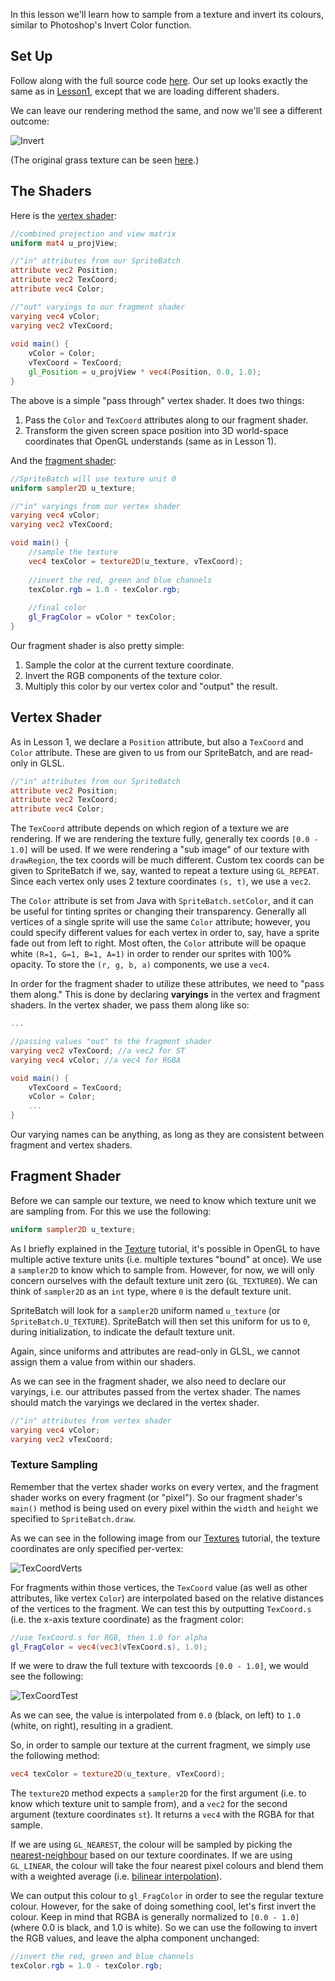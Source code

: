 In this lesson we'll learn how to sample from a texture and invert its colours, similar to Photoshop's Invert Color function.

## Set Up

Follow along with the full source code [here](https://github.com/mattdesl/lwjgl-basics/blob/master/test/mdesl/test/shadertut/ShaderLesson2.java). Our set up looks exactly the same as in [Lesson1](ShaderLesson1), except that we are loading different shaders.

We can leave our rendering method the same, and now we'll see a different outcome:

![Invert](http://i.imgur.com/Bb0MA.png)

(The original grass texture can be seen [here](https://github.com/mattdesl/lwjgl-basics/blob/master/test/res/grass.png).)


## The Shaders

Here is the [vertex shader](https://github.com/mattdesl/lwjgl-basics/blob/master/test/res/shadertut/lesson2.vert):
```glsl
//combined projection and view matrix
uniform mat4 u_projView;

//"in" attributes from our SpriteBatch
attribute vec2 Position;
attribute vec2 TexCoord;
attribute vec4 Color;

//"out" varyings to our fragment shader
varying vec4 vColor;
varying vec2 vTexCoord;
 
void main() {
	vColor = Color;
	vTexCoord = TexCoord;
	gl_Position = u_projView * vec4(Position, 0.0, 1.0);
}
```

The above is a simple "pass through" vertex shader. It does two things:

1. Pass the `Color` and `TexCoord` attributes along to our fragment shader.
2. Transform the given screen space position into 3D world-space coordinates that OpenGL understands (same as in Lesson 1).

And the [fragment shader](https://github.com/mattdesl/lwjgl-basics/blob/master/test/res/shadertut/lesson2.frag):
```glsl
//SpriteBatch will use texture unit 0
uniform sampler2D u_texture;

//"in" varyings from our vertex shader
varying vec4 vColor;
varying vec2 vTexCoord;

void main() {
	//sample the texture
	vec4 texColor = texture2D(u_texture, vTexCoord);
	
	//invert the red, green and blue channels
	texColor.rgb = 1.0 - texColor.rgb;
	
	//final color
	gl_FragColor = vColor * texColor;
}
```

Our fragment shader is also pretty simple:

1. Sample the color at the current texture coordinate. 
2. Invert the RGB components of the texture color.
3. Multiply this color by our vertex color and "output" the result.


## Vertex Shader

As in Lesson 1, we declare a `Position` attribute, but also a `TexCoord` and `Color` attribute. These are given to us from our SpriteBatch, and are read-only in GLSL.
```glsl
//"in" attributes from our SpriteBatch
attribute vec2 Position;
attribute vec2 TexCoord;
attribute vec4 Color;
```

The `TexCoord` attribute depends on which region of a texture we are rendering. If we are rendering the texture fully, generally tex coords `[0.0 - 1.0]` will be used. If we were rendering a "sub image" of our texture with `drawRegion`, the tex coords will be much different. Custom tex coords can be given to SpriteBatch if we, say, wanted to repeat a texture using `GL_REPEAT`. Since each vertex only uses 2 texture coordinates `(s, t)`, we use a `vec2`.

The `Color` attribute is set from Java with `SpriteBatch.setColor`, and it can be useful for tinting sprites or changing their transparency. Generally all vertices of a single sprite will use the same `Color` attribute; however, you could specify different values for each vertex in order to, say, have a sprite fade out from left to right. Most often, the `Color` attribute will be opaque white `(R=1, G=1, B=1, A=1)` in order to render our sprites with 100% opacity. To store the `(r, g, b, a)` components, we use a `vec4`.

In order for the fragment shader to utilize these attributes, we need to "pass them along." This is done by declaring **varyings** in the vertex and fragment shaders. In the vertex shader, we pass them along like so:
```glsl
...

//passing values "out" to the fragment shader
varying vec2 vTexCoord; //a vec2 for ST
varying vec4 vColor; //a vec4 for RGBA

void main() {
    vTexCoord = TexCoord;
    vColor = Color;
    ...
}
```

Our varying names can be anything, as long as they are consistent between fragment and vertex shaders.

## Fragment Shader

Before we can sample our texture, we need to know which texture unit we are sampling from. For this we use the following:

```glsl
uniform sampler2D u_texture;
```

As I briefly explained in the [Texture](Textures) tutorial, it's possible in OpenGL to have multiple active texture units (i.e. multiple textures "bound" at once). We use a `sampler2D` to know which to sample from. However, for now, we will only concern ourselves with the default texture unit zero (`GL_TEXTURE0`). We can think of `sampler2D` as an `int` type, where `0` is the default texture unit. 

SpriteBatch will look for a `sampler2D` uniform named `u_texture` (or `SpriteBatch.U_TEXTURE`). SpriteBatch will then set this uniform for us to `0`, during initialization, to indicate the default texture unit.

Again, since uniforms and attributes are read-only in GLSL, we cannot assign them a value from within our shaders.

As we can see in the fragment shader, we also need to declare our varyings, i.e. our attributes passed from the vertex shader. The names should match the varyings we declared in the vertex shader.

```glsl
//"in" attributes from vertex shader
varying vec4 vColor;
varying vec2 vTexCoord;
```

### Texture Sampling

Remember that the vertex shader works on every vertex, and the fragment shader works on every fragment (or "pixel"). So our fragment shader's `main()` method is being used on every pixel within the `width` and `height` we specified to `SpriteBatch.draw`.

As we can see in the following image from our [Textures](Textures) tutorial, the texture coordinates are only specified per-vertex:

![TexCoordVerts](http://i.imgur.com/nwXUM.png)

For fragments within those vertices, the `TexCoord` value (as well as other attributes, like vertex `Color`) are interpolated based on the relative distances of the vertices to the fragment. We can test this by outputting `TexCoord.s` (i.e. the x-axis texture coordinate) as the fragment color:

```glsl
//use TexCoord.s for RGB, then 1.0 for alpha
gl_FragColor = vec4(vec3(vTexCoord.s), 1.0);
```

If we were to draw the full texture with texcoords `[0.0 - 1.0]`, we would see the following:

![TexCoordTest](http://i.imgur.com/QeFQ8.png)

As we can see, the value is interpolated from `0.0` (black, on left) to `1.0` (white, on right), resulting in a gradient.

So, in order to sample our texture at the current fragment, we simply use the following method:

```glsl
vec4 texColor = texture2D(u_texture, vTexCoord);
```

The `texture2D` method expects a `sampler2D` for the first argument (i.e. to know which texture unit to sample from), and a `vec2` for the second argument (texture coordinates `st`). It returns a `vec4` with the RGBA for that sample. 

If we are using `GL_NEAREST`, the colour will be sampled by picking the [nearest-neighbour](http://en.wikipedia.org/wiki/Nearest-neighbor_interpolation) based on our texture coordinates. If we are using `GL_LINEAR`, the colour will take the four nearest pixel colours and blend them with a weighted average (i.e. [bilinear interpolation](http://en.wikipedia.org/wiki/Bilinear_interpolation)).

We can output this colour to `gl_FragColor` in order to see the regular texture colour. However, for the sake of doing something cool, let's first invert the colour. Keep in mind that RGBA is generally normalized to `[0.0 - 1.0]` (where 0.0 is black, and 1.0 is white). So we can use the following to invert the RGB values, and leave the alpha component unchanged:
```glsl
//invert the red, green and blue channels
texColor.rgb = 1.0 - texColor.rgb;
```